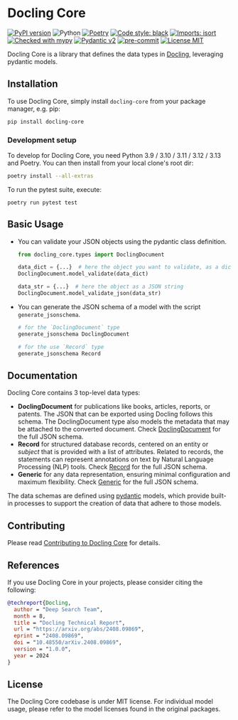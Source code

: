 # Docling Core

[![PyPI version](https://img.shields.io/pypi/v/docling-core)](https://pypi.org/project/docling-core/)
![Python](https://img.shields.io/badge/python-3.9%20%7C%203.10%20%7C%20%203.11%20%7C%203.12%20%7C%203.13-blue)
[![Poetry](https://img.shields.io/endpoint?url=https://python-poetry.org/badge/v0.json)](https://python-poetry.org/)
[![Code style: black](https://img.shields.io/badge/code%20style-black-000000.svg)](https://github.com/psf/black)
[![Imports: isort](https://img.shields.io/badge/%20imports-isort-%231674b1?style=flat&labelColor=ef8336)](https://pycqa.github.io/isort/)
[![Checked with mypy](https://www.mypy-lang.org/static/mypy_badge.svg)](https://mypy-lang.org/)
[![Pydantic v2](https://img.shields.io/endpoint?url=https://raw.githubusercontent.com/pydantic/pydantic/main/docs/badge/v2.json)](https://pydantic.dev)
[![pre-commit](https://img.shields.io/badge/pre--commit-enabled-brightgreen?logo=pre-commit&logoColor=white)](https://github.com/pre-commit/pre-commit)
[![License MIT](https://img.shields.io/github/license/docling-project/docling-core)](https://opensource.org/licenses/MIT)

Docling Core is a library that defines the data types in [Docling](https://github.com/docling-project/docling), leveraging pydantic models.

## Installation

To use Docling Core, simply install `docling-core` from your package manager, e.g. pip:
```bash
pip install docling-core
```

### Development setup

To develop for Docling Core, you need Python 3.9 / 3.10 / 3.11 / 3.12 / 3.13 and Poetry. You can then install from your local clone's root dir:
```bash
poetry install --all-extras
```

To run the pytest suite, execute:
```
poetry run pytest test
```

## Basic Usage

- You can validate your JSON objects using the pydantic class definition.

  ```py
  from docling_core.types import DoclingDocument

  data_dict = {...}  # here the object you want to validate, as a dictionary
  DoclingDocument.model_validate(data_dict)

  data_str = {...}  # here the object as a JSON string
  DoclingDocument.model_validate_json(data_str)
  ```

- You can generate the JSON schema of a model with the script `generate_jsonschema`.

  ```py
  # for the `DoclingDocument` type
  generate_jsonschema DoclingDocument

  # for the use `Record` type
  generate_jsonschema Record
  ```

## Documentation

Docling Core contains 3 top-level data types:

- **DoclingDocument** for publications like books, articles, reports, or patents. The JSON that can be exported using Docling follows this schema.
  The DoclingDocument type also models the metadata that may be attached to the converted document.
  Check [DoclingDocument](docs/DoclingDocument.json) for the full JSON schema.
- **Record** for structured database records, centered on an entity or _subject_ that is provided with a list of attributes.
  Related to records, the statements can represent annotations on text by Natural Language Processing (NLP) tools.
  Check [Record](docs/Record.json) for the full JSON schema.
- **Generic** for any data representation, ensuring minimal configuration and maximum flexibility.
  Check [Generic](docs/Generic.json) for the full JSON schema.

The data schemas are defined using [pydantic](https://pydantic-docs.helpmanual.io/) models, which provide built-in processes to support the creation of data that adhere to those models.

## Contributing

Please read [Contributing to Docling Core](./CONTRIBUTING.md) for details.

## References

If you use Docling Core in your projects, please consider citing the following:

```bib
@techreport{Docling,
  author = "Deep Search Team",
  month = 8,
  title = "Docling Technical Report",
  url = "https://arxiv.org/abs/2408.09869",
  eprint = "2408.09869",
  doi = "10.48550/arXiv.2408.09869",
  version = "1.0.0",
  year = 2024
}
```

## License

The Docling Core codebase is under MIT license.
For individual model usage, please refer to the model licenses found in the original packages.
